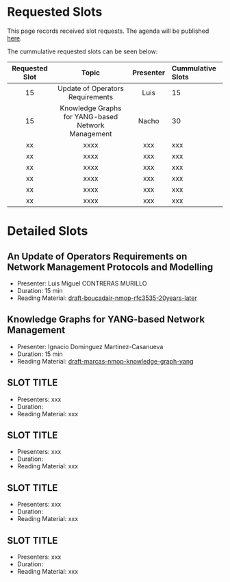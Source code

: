 # Requested Slots

This page records received slot requests. The agenda will be published [here](https://github.com/ietf-wg-nmop/IETF-Meetings/blob/main/120/agenda.md).

The cummulative requested slots can be seen below:

| Requested Slot          | Topic              | Presenter | Cummulative Slots      |
|:-------------:|:-----------------:|:-----:|:----------------|
| 15 | Update of Operators Requirements | Luis | 15    |
| 15 | Knowledge Graphs for YANG-based Network Management | Nacho | 30    |
| xx | xxxx | xxx    | xxx    |
| xx | xxxx | xxx    | xxx    |
| xx | xxxx | xxx    | xxx    |
| xx | xxxx | xxx    | xxx    |
| xx | xxxx | xxx    | xxx    |
| xx | xxxx | xxx    | xxx    |

# Detailed Slots

## An Update of Operators Requirements on Network Management Protocols and Modelling

 * Presenter: Luis Miguel CONTRERAS MURILLO
 * Duration: 15 min
 * Reading Material: [draft-boucadair-nmop-rfc3535-20years-later](https://datatracker.ietf.org/doc/draft-boucadair-nmop-rfc3535-20years-later/)

## Knowledge Graphs for YANG-based Network Management

 * Presenter: Ignacio Dominguez Martinez-Casanueva
 * Duration: 15 min
 * Reading Material: [draft-marcas-nmop-knowledge-graph-yang](https://datatracker.ietf.org/doc/draft-marcas-nmop-knowledge-graph-yang/)

## SLOT TITLE

 * Presenters: xxx
 * Duration:
 * Reading Material: xxx

## SLOT TITLE

 * Presenters: xxx
 * Duration:
 * Reading Material: xxx

## SLOT TITLE

 * Presenters: xxx
 * Duration:
 * Reading Material: xxx

## SLOT TITLE

 * Presenters: xxx
 * Duration:
 * Reading Material: xxx 

